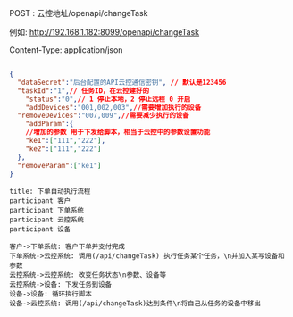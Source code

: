 POST : 云控地址/openapi/changeTask

例如: http://192.168.1.182:8099/openapi/changeTask

Content-Type: application/json

```json

{
  "dataSecret":"后台配置的API云控通信密钥", // 默认是123456
  "taskId":"1",// 任务ID，在云控建好的
	"status":"0",// 1 停止本地，2 停止远程 0 开启
	"addDevices":"001,002,003",//需要增加执行的设备
  "removeDevices":"007,009",//需要减少执行的设备
	"addParam":{
    //增加的参数 用于下发给脚本，相当于云控中的参数设置功能
    "ke1":["111","222"],
    "ke2":["111","222"]
  },
  "removeParam":["ke1"]
}
```



```sequence
title: 下单自动执行流程
participant 客户
participant 下单系统
participant 云控系统
participant 设备

客户->下单系统: 客户下单并支付完成
下单系统->云控系统: 调用(/api/changeTask) 执行任务某个任务，\n并加入某写设备和参数
云控系统->云控系统: 改变任务状态\n参数、设备等
云控系统->设备: 下发任务到设备
设备->设备: 循环执行脚本
设备->云控系统: 调用(/api/changeTask)达到条件\n将自己从任务的设备中移出


```



